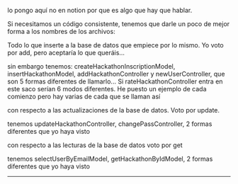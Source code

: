 lo pongo aquí no en notion por que es algo que hay que hablar.

Si necesitamos un código consistente, tenemos que darle un poco de mejor forma a los nombres de los archivos:

Todo lo que inserte a la base de datos que empiece por lo mismo. Yo voto por add, pero aceptaría lo que queráis...

sin embargo tenemos:
createHackathonInscriptionModel, insertHackathonModel, addHackathonController y newUserController, que son 5 formas diferentes de llamarlo... Si rateHackathonController entra en este saco serían 6 modos diferentes. He puesto un ejemplo de cada comienzo pero hay varias de cada que se llaman así

con respecto a las actualizaciones de la base de datos. Voto por update.

tenemos
updateHackathonController, changePassController, 2 formas diferentes que yo haya visto

con respecto a las lecturas de la base de datos voto por get

tenemos
selectUserByEmailModel, getHackathonByIdModel, 2 formas diferentes que yo haya visto

---
